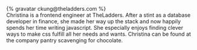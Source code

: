 <div class="profile-container">                                                                                                                                                                                                         
  <div class="profile-thumb">
  {% gravatar ckung@theladders.com %}
  </div>
  <div class="profile-content">
    Christina is a frontend engineer at TheLadders. After a stint as a database developer in finance, she made her way up the stack and now happily spends her time writing javascript. She especially enjoys finding clever ways to make css fulfill all her needs and wants. Christina can be found at the company pantry scavenging for chocolate.    
  </div>
</div>

